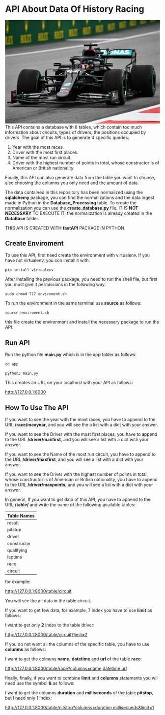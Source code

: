 # API About Data Of History Racing
![alt text](images/racing.jpg)
This API contains a database with 8 tables, which contain too much information
about circuits, types of drivers, the positions occupied by drivers.
The goal of this API is to generate 4 specific queries:
1. Year with the most races.
2. Driver with the most first places.
3. Name of the most run circuit.
4. Driver with the highest number of points in total, whose constructor is of American or British nationality.

Finally, this API can also generate data from the table you want to choose, also choosing the columns you only need and the amount of data.

The data contained in this repository has been normalized using the **sqlalchemy** package, you can find the normalizations and the data ingest made in Python in the **Database_Processing** table. To create the normalization you can use the **create_database.py** file. IT IS **NOT NECESSARY** TO EXECUTE IT, the normalization is already created in the **DataBase** folder.

THIS API IS CREATED WITH **fastAPI** PACKAGE IN PYTHON.
## Create Enviroment
To use this API, first need create the environment with virtualenv.
If you have not virtualenv, you con install it with:
```console
pip install virtualenv
```

After installing the previous package, you need to run the shell file,
but first you must give it permissions in the following way:

```console
sudo chmod 777 enviroment.sh
```
To run the environment in the same terminal use **source** as follows:
```console
source enviroment.sh
```
this file create the environment and install the necessary package to run the API.

## Run API

Run the python file **main.py** which is in the app folder as follows:

```console
cd app
```

```console
python3 main.py
```


This creates an URL on your localhost with your API as follows:

<http://127.0.0.1:8000>

## How To Use The API

If you want to see the year with the most races, you have to append to the URL
**/race/maxyear**, and you will see the a list with a dict with your answer.

If you want to see the Driver with the most first places, you have to append
 to the URL **/driver/maxfirst**, and you will see a list with
 a dict with your answer.

 If you want to see the Name of the most run circuit, you have to append
  to the URL **/driver/maxfirst**, and you will see a list with
  a dict with your answer.

 If you want to see the
Driver with the highest number of points in total, whose constructor is of American or British nationality, you have to append
  to the URL **/driver/maxpoints**, and you will see a list with
  a dict with your answer.

In general, If you want to get data of this API, you have to append to the URL
**/table/** and write the name of the following available tables:

| **Table Names**  |
|------------------|
| result           |
| pitstop          |
| driver           |
| constructor      |
| qualifying       |
| laptime          |
| race             |
| circuit          |

for example:

<http://127.0.0.1:8000/table/circuit>

You will see the all data in the table circuit.

If you want to get few data, for example, 7 index you have to use **limit**
as follows:

I want to get only **2** index to the table driver:

<http://127.0.0.1:8000/table/circuit?limit=2>

If you do not want all the columns of the
specific table, you have to use **columns** as follows:

I want to get the colmuns **name**, **datetime** and **url** of the table **race**:

<http://127.0.0.1:8000/table/race?columns=name,datetime,url>

finally,
finally, if you want to combine **limit** and **columns** statements
you will need use the symbol **&** as follows:

I want to get the columns **duration** and **milliseconds** of the table **pitstop**,
but I need only *1* index:

<http://127.0.0.1:8000/table/pitstop?columns=duration,milliseconds&limit=1>
